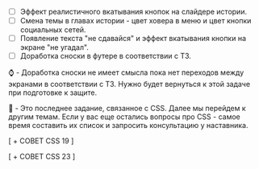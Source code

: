 - [ ] Эффект реалистичного вкатывания кнопок на слайдере истории.
- [ ] Смена темы в главах истории - цвет ховера в меню и цвет кнопки социальных сетей.
- [ ] Появление текста "не сдавайся" и эффект вкатывания кнопки на экране "не угадал".
- [ ] Доработка сноски в футере в соответствии с ТЗ.

:watch: - Доработка сноски не имеет смысла пока нет переходов между экранами в соответствии с ТЗ. Нужно будет вернуться к этой задаче при подготовке к защите.

:large_blue_diamond: - Это последнее задание, связанное с CSS. Далее мы перейдем к другим темам. Если у вас еще остались вопросы про CSS - самое время составить их список и запросить консультацию у наставника.

[ + СОВЕТ CSS 19 ]

[ + СОВЕТ CSS 23 ]


